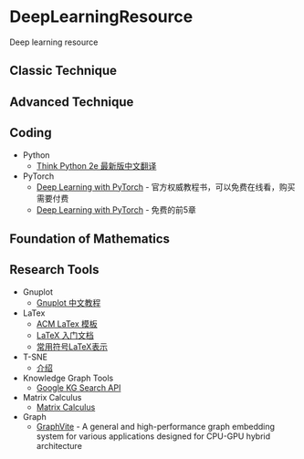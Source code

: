 # DeepLearningResource
Deep learning resource

## Classic Technique

## Advanced Technique

## Coding
* Python
    * [Think Python 2e 最新版中文翻译](https://codingpy.com/books/thinkpython2/)
* PyTorch
    * [Deep Learning with PyTorch](https://www.manning.com/books/deep-learning-with-pytorch) - 官方权威教程书，可以免费在线看，购买需要付费
    * [Deep Learning with PyTorch](https://pytorch.org/assets/deep-learning/Deep-Learning-with-PyTorch.pdf) - 免费的前5章

## Foundation of Mathematics

## Research Tools
* Gnuplot
    * [Gnuplot 中文教程](http://blog.sciencenet.cn/blog-373392-535918.html)
* LaTex
    * [ACM LaTex 模板](https://www.acm.org/publications/proceedings-template)
    * [LaTeX 入门文档](https://liam.page/2014/09/08/latex-introduction/)
    * [常用符号LaTeX表示](http://www.mohu.org/info/symbols/symbols.htm)
* T-SNE
    * [介绍](https://www.oreilly.com/learning/an-illustrated-introduction-to-the-t-sne-algorithm)
* Knowledge Graph Tools
    * [Google KG Search API](https://developers.google.com/knowledge-graph/)
* Matrix Calculus
    * [Matrix Calculus](https://en.wikipedia.org/wiki/Matrix_calculus)
* Graph
    * [GraphVite](https://graphvite.io/) - A general and high-performance graph embedding system for various applications
designed for CPU-GPU hybrid architecture